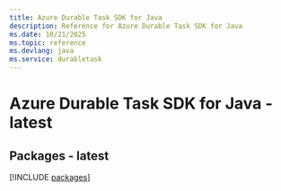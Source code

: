 ```yaml
---
title: Azure Durable Task SDK for Java
description: Reference for Azure Durable Task SDK for Java
ms.date: 10/21/2025
ms.topic: reference
ms.devlang: java
ms.service: durabletask
---
```

# Azure Durable Task SDK for Java - latest
## Packages - latest
[!INCLUDE [packages](durable-task-index.md)]